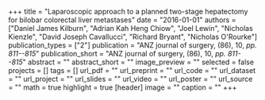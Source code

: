 +++
title = "Laparoscopic approach to a planned two-stage hepatectomy for bilobar colorectal liver metastases"
date = "2016-01-01"
authors = ["Daniel James Kilburn", "Adrian Kah Heng Chiow", "Joel Lewin", "Nicholas Kienzle", "David Joseph Cavallucci", "Richard Bryant", "Nicholas O'Rourke"]
publication_types = ["2"]
publication = "ANZ journal of surgery, (86), 10, _pp. 811--815_"
publication_short = "ANZ journal of surgery, (86), 10, _pp. 811--815_"
abstract = ""
abstract_short = ""
image_preview = ""
selected = false
projects = []
tags = []
url_pdf = ""
url_preprint = ""
url_code = ""
url_dataset = ""
url_project = ""
url_slides = ""
url_video = ""
url_poster = ""
url_source = ""
math = true
highlight = true
[header]
image = ""
caption = ""
+++
